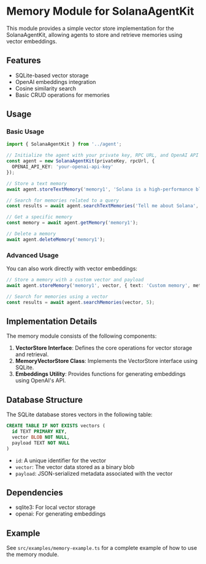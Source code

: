 # Memory Module for SolanaAgentKit

This module provides a simple vector store implementation for the SolanaAgentKit, allowing agents to store and retrieve memories using vector embeddings.

## Features

- SQLite-based vector storage
- OpenAI embeddings integration
- Cosine similarity search
- Basic CRUD operations for memories

## Usage

### Basic Usage

```typescript
import { SolanaAgentKit } from '../agent';

// Initialize the agent with your private key, RPC URL, and OpenAI API key
const agent = new SolanaAgentKit(privateKey, rpcUrl, {
  OPENAI_API_KEY: 'your-openai-api-key'
});

// Store a text memory
await agent.storeTextMemory('memory1', 'Solana is a high-performance blockchain platform.');

// Search for memories related to a query
const results = await agent.searchTextMemories('Tell me about Solana', 5);

// Get a specific memory
const memory = await agent.getMemory('memory1');

// Delete a memory
await agent.deleteMemory('memory1');
```

### Advanced Usage

You can also work directly with vector embeddings:

```typescript
// Store a memory with a custom vector and payload
await agent.storeMemory('memory1', vector, { text: 'Custom memory', metadata: { source: 'user' } });

// Search for memories using a vector
const results = await agent.searchMemories(vector, 5);
```

## Implementation Details

The memory module consists of the following components:

1. **VectorStore Interface**: Defines the core operations for vector storage and retrieval.
2. **MemoryVectorStore Class**: Implements the VectorStore interface using SQLite.
3. **Embeddings Utility**: Provides functions for generating embeddings using OpenAI's API.

## Database Structure

The SQLite database stores vectors in the following table:

```sql
CREATE TABLE IF NOT EXISTS vectors (
  id TEXT PRIMARY KEY,
  vector BLOB NOT NULL,
  payload TEXT NOT NULL
)
```

- `id`: A unique identifier for the vector
- `vector`: The vector data stored as a binary blob
- `payload`: JSON-serialized metadata associated with the vector

## Dependencies

- sqlite3: For local vector storage
- openai: For generating embeddings

## Example

See `src/examples/memory-example.ts` for a complete example of how to use the memory module. 